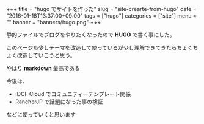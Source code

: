 +++
title = "hugo でサイトを作った"
slug = "site-crearte-from-hugo"
date = "2016-01-18T13:37:00+09:00"
tags = ["hugo"]
categories = ["site"]
menu = ""
banner = "banners/hugo.png"
+++

静的ファイルでブログをやりたくなったので **HUGO** で書く事にした。

このページも少しテーマを改造して使っているが少し理解できてきたらちょくちょく改造していこうと思う。

やはり **markdown** 最高である

今後は、

+ IDCF Cloud でコミュニティーテンプレート関係
+ RancherJP で話題になった事の検証

などに使っていくと思います
